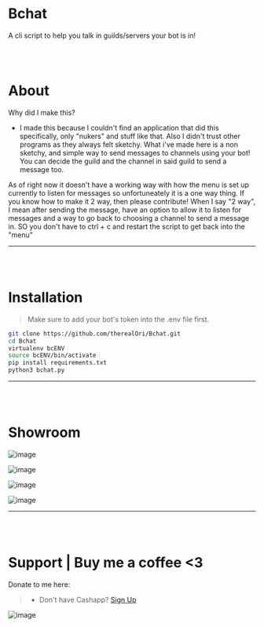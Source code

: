 # Bchat
A cli script to help you talk in guilds/servers your bot is in!

<br />
<br />

# About
Why did I make this?
- I made this because I couldn't find an application that did this specifically, only "nukers" and stuff like that. Also I didn't trust other programs as they always felt sketchy. What i've made here is a non sketchy, and simple way to send messages to channels using your bot! You can decide the guild and the channel in said guild to send a message too.

As of right now it doesn't have a working way with how the menu is set up currently to listen for messages so unfortuneately it is a one way thing. If you know how to make it 2 way, then please contribute! When I say "2 way", I mean after sending the message, have an option to allow it to listen for messages
and a way to go back to choosing a channel to send a message in. SO you don't have to ctrl + c and restart the script to get back into the "menu"
__ __

<br />
<br />

# Installation
> Make sure to add your bot's token into the .env file first.

```bash
git clone https://github.com/therealOri/Bchat.git
cd Bchat
virtualenv bcENV
source bcENV/bin/activate
pip install requirements.txt
python3 bchat.py
```
__ __

<br />
<br />


# Showroom
![image](https://user-images.githubusercontent.com/45724082/168439118-d5b26973-b6c5-46a9-8a38-74ca8969360c.png)

![image](https://user-images.githubusercontent.com/45724082/168439146-f9813116-d7f2-4b90-a7f2-52ff5c374bd7.png)

![image](https://user-images.githubusercontent.com/45724082/168439160-210e537e-bd5a-4a7a-a1c5-228bce265205.png)

![image](https://user-images.githubusercontent.com/45724082/168439194-e6231245-527c-4580-9c7c-4323322f3e9c.png)
__ __

<br />
<br />

# Support  |  Buy me a coffee <3
Donate to me here:
> - Don't have Cashapp? [Sign Up](https://cash.app/app/TKWGCRT)

![image](https://user-images.githubusercontent.com/45724082/158000721-33c00c3e-68bb-4ee3-a2ae-aefa549cfb33.png)

